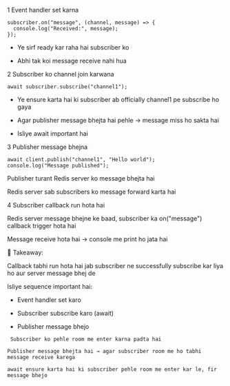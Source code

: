 1 Event handler set karna
```
subscriber.on("message", (channel, message) => {
  console.log("Received:", message);
});
```

  * Ye sirf ready kar raha hai subscriber ko

 * Abhi tak koi message receive nahi hua

2 Subscriber ko channel join karwana
```
await subscriber.subscribe("channel1");
```

* Ye ensure karta hai ki subscriber ab officially channel1 pe subscribe ho gaya

*  Agar publisher message bhejta hai pehle → message miss ho sakta hai

* Isliye await important hai

3 Publisher message bhejna
```
await client.publish("channel1", "Hello world");
console.log("Message published");
```

Publisher turant Redis server ko message bhejta hai

Redis server sab subscribers ko message forward karta hai

4 Subscriber callback run hota hai

Redis server message bhejne ke baad, subscriber ka on("message") callback trigger hota hai

Message receive hota hai → console me print ho jata hai

🔑 Takeaway:

Callback tabhi run hota hai jab subscriber ne successfully subscribe kar liya ho aur server message bhej de

Isliye sequence important hai:

 * Event handler set karo

 * Subscriber subscribe karo (await)

 * Publisher message bhejo

```
 Subscriber ko pehle room me enter karna padta hai

Publisher message bhejta hai → agar subscriber room me ho tabhi message receive karega

await ensure karta hai ki subscriber pehle room me enter kar le, fir message bhejo
```